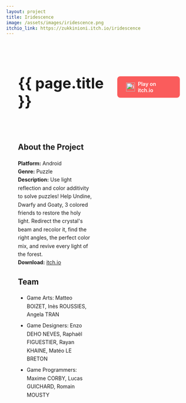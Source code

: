 ```yaml
---
layout: project
title: Iridescence
image: /assets/images/iridescence.png
itchio_link: https://zukkinioni.itch.io/iridescence
---
```


<div class="project-container">
    <div class="project-header">
        <h1>{{ page.title }}</h1>
        <a href="{{ page.itchio_link }}" class="itchio-button" target="_blank">
            <img src="https://static.itch.io/images/badge-color.svg" alt="itch.io">
            Play on itch.io
        </a>
    </div>
    <div class="project-content">
        <div class="project-description">
            <h2>About the Project</h2>
            <p><strong>Platform:</strong> Android<br>
            <strong>Genre:</strong> Puzzle<br>
            <strong>Description:</strong> Use light reflection and color additivity to solve puzzles! Help Undine, Dwarfy and Goaty, 3 colored friends to restore the holy light. Redirect the crystal's beam and recolor it, find the right angles, the perfect color mix, and revive every light of the forest.<br>
            <strong>Download:</strong> <a href="https://zukkinioni.itch.io/iridescence" target="_blank">itch.io</a></p>
            <h2>Team</h2>
            <ul>
                <li>Game Arts: Matteo BOIZET, Inès ROUSSIES, Angela TRAN</li>
                <li>Game Designers: Enzo DEHO NEVES, Raphaël FIGUESTIER, Rayan KHAINE, Matéo LE BRETON</li>
                <li>Game Programmers: Maxime CORBY, Lucas GUICHARD, Romain MOUSTY</li>
            </ul>
        </div>
    </div>
</div>

<style>
    .project-container {
        max-width: 1200px;
        margin: 0 auto;
        padding: 2rem;
    }

    .project-header {
        display: flex;
        justify-content: space-between;
        align-items: center;
        margin-bottom: 2rem;
    }

    .project-header h1 {
        font-size: 2.5rem;
        color: var(--text-color);
    }

    .itchio-button {
        display: flex;
        align-items: center;
        gap: 0.5rem;
        background: #fa5c5c;
        color: white;
        padding: 0.75rem 1.5rem;
        border-radius: 0.5rem;
        text-decoration: none;
        font-weight: 600;
        transition: transform 0.2s;
    }

    .itchio-button:hover {
        transform: translateY(-2px);
    }

    .itchio-button img {
        height: 24px;
        width: auto;
    }

    .project-content {
        display: grid;
        grid-template-columns: 1fr 1fr;
        gap: 2rem;
    }

    .project-image {
        width: 100%;
    }

    .project-image img {
        width: 100%;
        height: auto;
        border-radius: 1rem;
        box-shadow: 0 4px 6px var(--shadow-color);
    }

    .project-description {
        line-height: 1.6;
    }

    .project-description h2 {
        margin: 1.5rem 0 1rem;
        color: var(--text-color);
    }

    .project-description p {
        color: var(--text-secondary);
    }

    .project-description ul {
        margin: 1rem 0;
        padding-left: 1.5rem;
        color: var(--text-secondary);
    }

    .project-description li {
        margin-bottom: 0.5rem;
    }

    .project-description ul ul {
        margin: 0.5rem 0;
    }

    @media (max-width: 768px) {
        .project-content {
            grid-template-columns: 1fr;
        }

        .project-header {
            flex-direction: column;
            gap: 1rem;
            text-align: center;
        }
    }
</style> 